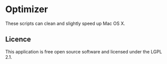 Optimizer
=========

These scripts can clean and slightly speed up Mac OS X.

Licence
-------------

This application is free open source software and licensed under the LGPL 2.1.